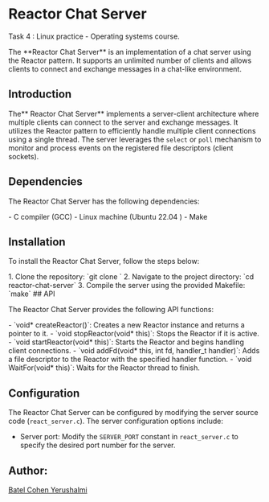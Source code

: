 
# Reactor Chat Server</div>
Task 4 : Linux practice - Operating systems course.</div>
</div>
The **Reactor Chat Server** is an implementation of a chat server using the Reactor pattern.</div> It supports an unlimited number of clients and allows clients to connect and exchange messages in a chat-like environment.</div>

## Introduction</div>

The** Reactor Chat Server** implements a server-client architecture where multiple clients can connect to the server and exchange messages.</div> It utilizes the Reactor pattern to efficiently handle multiple client connections using a single thread.</div> The server leverages the `select` or `poll` mechanism to monitor and process events on the registered file descriptors (client sockets).</div>

## Dependencies</div>

The Reactor Chat Server has the following dependencies:</div>
</div>
- C compiler (GCC) </div>
- Linux machine (Ubuntu 22.04 ) </div>
- Make </div>

## Installation</div>

To install the Reactor Chat Server, follow the steps below:</div>
</div>
1. Clone the repository: `git clone <git@github.com:BatelCohen7/Reactor_Chat_Server.git>` </div>
2. Navigate to the project directory: `cd reactor-chat-server` </div>
3. Compile the server using the provided Makefile: `make` </div>

</div>
## API</div>

The Reactor Chat Server provides the following API functions:</div>
</div>
- `void* createReactor()`: Creates a new Reactor instance and returns a pointer to it.</div>
- `void stopReactor(void* this)`: Stops the Reactor if it is active.</div>
- `void startReactor(void* this)`: Starts the Reactor and begins handling client connections.</div>
- `void addFd(void* this, int fd, handler_t handler)`: Adds a file descriptor to the Reactor with the specified handler function.</div>
- `void WaitFor(void* this)`: Waits for the Reactor thread to finish.</div>

## Configuration</div>

The Reactor Chat Server can be configured by modifying the server source code (`react_server.c`). </div> The server configuration options include:</div>

- Server port: Modify the `SERVER_PORT` constant in `react_server.c` to specify the desired port number for the server.</div>

## Author: </div>
[Batel Cohen Yerushalmi](https://github.com/BatelCohen7 "Batel Cohen Yerushalmi") 

